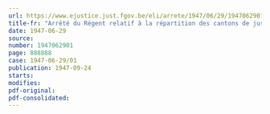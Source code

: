 ```yaml
---
url: https://www.ejustice.just.fgov.be/eli/arrete/1947/06/29/1947062901/justel
title-fr: "Arrêté du Régent relatif à la répartition des cantons de justice de paix d'après leur population"
date: 1947-06-29
source:
number: 1947062901
page: 888888
case: 1947-06-29/01
publication: 1947-09-24
starts:
modifies:
pdf-original:
pdf-consolidated:
---
```


